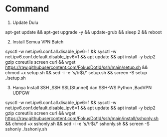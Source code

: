 # Command

1. Update Dulu 

apt-get update && apt-get upgrade -y && update-grub && sleep 2 && reboot

2. Install Semua VPN Batch 

sysctl -w net.ipv6.conf.all.disable_ipv6=1 && sysctl -w net.ipv6.conf.default.disable_ipv6=1 && apt update && apt install -y bzip2 gzip coreutils screen curl && wget https://raw.githubusercontent.com/FokusDotId/ssh/main/setup.sh && chmod +x setup.sh && sed -i -e 's/\r$//' setup.sh && screen -S setup ./setup.sh


3. Hanya Install SSH ,SSH SSL(Stunnel) dan SSH-WS Python ,BadVPN UDPGW 

sysctl -w net.ipv6.conf.all.disable_ipv6=1 && sysctl -w net.ipv6.conf.default.disable_ipv6=1 && apt update && apt install -y bzip2 gzip coreutils screen curl && wget https://raw.githubusercontent.com/FokusDotId/ssh/main/install/sshonly.sh && chmod +x sshonly.sh && sed -i -e 's/\r$//' sshonly.sh && screen -S sshonly ./sshonly.sh


